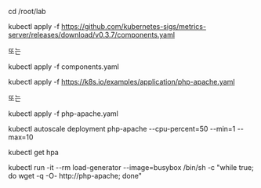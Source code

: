 
cd /root/lab


kubectl apply -f https://github.com/kubernetes-sigs/metrics-server/releases/download/v0.3.7/components.yaml

또는

kubectl apply -f components.yaml



kubectl apply -f https://k8s.io/examples/application/php-apache.yaml

또는

kubectl apply -f php-apache.yaml




kubectl autoscale deployment php-apache --cpu-percent=50 --min=1 --max=10



kubectl get hpa



kubectl run -it --rm load-generator --image=busybox /bin/sh -c "while true; do wget -q -O- http://php-apache; done"
